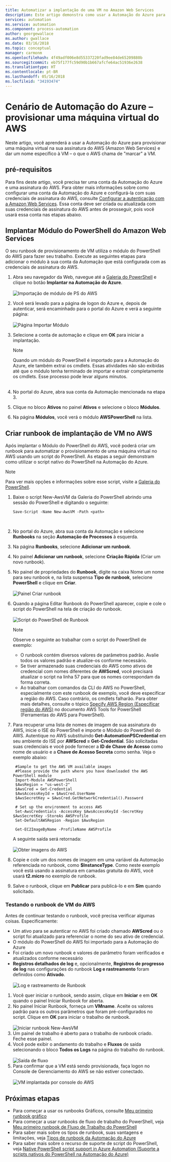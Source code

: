 ```yaml
---
title: Automatizar a implantação de uma VM no Amazon Web Services
description: Este artigo demonstra como usar a Automação do Azure para automatizar a criação de uma VM do Amazon Web Services
services: automation
ms.service: automation
ms.component: process-automation
author: georgewallace
ms.author: gwallace
ms.date: 03/16/2018
ms.topic: conceptual
manager: carmonm
ms.openlocfilehash: 4f49adf006e8d55337220fad9ee84de65209880b
ms.sourcegitcommit: eb75f177fc59d90b1b667afcfe64ac51936e2638
ms.translationtype: HT
ms.contentlocale: pt-BR
ms.lasthandoff: 05/16/2018
ms.locfileid: "34193474"
---
```

# <a name="azure-automation-scenario---provision-an-aws-virtual-machine"></a>Cenário de Automação do Azure – provisionar uma máquina virtual do AWS
Neste artigo, você aprenderá a usar a Automação do Azure para provisionar uma máquina virtual na sua assinatura do AWS (Amazon Web Services) e dar um nome específico à VM – o que o AWS chama de "marcar" a VM.

## <a name="prerequisites"></a>pré-requisitos
Para fins deste artigo, você precisa ter uma conta da Automação do Azure e uma assinatura do AWS. Para obter mais informações sobre como configurar uma conta da Automação do Azure e configurá-la com suas credenciais de assinatura do AWS, consulte [Configurar a autenticação com a Amazon Web Services](automation-config-aws-account.md). Essa conta deve ser criada ou atualizada com suas credenciais de assinatura do AWS antes de prosseguir, pois você usará essa conta nas etapas abaixo.

## <a name="deploy-amazon-web-services-powershell-module"></a>Implantar Módulo do PowerShell do Amazon Web Services
O seu runbook de provisionamento de VM utiliza o módulo do PowerShell do AWS para fazer seu trabalho. Execute as seguintes etapas para adicionar o módulo à sua conta da Automação que está configurada com as credenciais de assinatura do AWS.  

1. Abra seu navegador da Web, navegue até a [Galeria do PowerShell](http://www.powershellgallery.com/packages/AWSPowerShell/) e clique no botão **Implantar na Automação do Azure**.<br><br> ![Importação de módulo de PS do AWS](./media/automation-scenario-aws-deployment/powershell-gallery-download-awsmodule.png)
2. Você será levado para a página de logon do Azure e, depois de autenticar, será encaminhado para o portal do Azure e verá a seguinte página:<br><br> ![Página Importar Módulo](./media/automation-scenario-aws-deployment/deploy-aws-powershell-module-parameters.png)
3. Selecione a conta de automação e clique em **OK** para iniciar a implantação.

   > [!NOTE]
   > Quando um módulo do PowerShell é importado para a Automação do Azure, ele também extrai os cmdlets. Essas atividades não são exibidas até que o módulo tenha terminado de importar e extrair completamente os cmdlets. Esse processo pode levar alguns minutos.  
   > <br>

1. No portal do Azure, abra sua conta da Automação mencionada na etapa 3.
2. Clique no bloco **Ativos** no painel **Ativos** e selecione o bloco **Módulos**.
3. Na página **Módulos**, você verá o módulo **AWSPowerShell** na lista.

## <a name="create-aws-deploy-vm-runbook"></a>Criar runbook de implantação de VM no AWS
Após implantar o Módulo do PowerShell do AWS, você poderá criar um runbook para automatizar o provisionamento de uma máquina virtual no AWS usando um script do PowerShell. As etapas a seguir demonstram como utilizar o script nativo do PowerShell na Automação do Azure.  

> [!NOTE]
> Para ver mais opções e informações sobre esse script, visite a [Galeria do PowerShell](https://www.powershellgallery.com/packages/New-AwsVM/DisplayScript).
> 

1. Baixe o script New-AwsVM da Galeria do PowerShell abrindo uma sessão do PowerShell e digitando o seguinte:<br>
   ```
   Save-Script -Name New-AwsVM -Path <path>
   ```
   <br>
2. No portal do Azure, abra sua conta da Automação e selecione **Runbooks** na seção **Automação de Processos** à esquerda.  
3. Na página **Runbooks**, selecione **Adicionar um runbook**.
4. No painel **Adicionar um runbook**, selecione **Criação Rápida** (Criar um novo runbook).
5. No painel de propriedades do **Runbook**, digite na caixa Nome um nome para seu runbook e, na lista suspensa **Tipo de runbook**, selecione **PowerShell** e clique em **Criar**.<br><br> ![Painel Criar runbook](./media/automation-scenario-aws-deployment/runbook-quickcreate-properties.png)
6. Quando a página Editar Runbook do PowerShell aparecer, copie e cole o script do PowerShell na tela de criação do runbook.<br><br> ![Script do PowerShell de Runbook](./media/automation-scenario-aws-deployment/runbook-powershell-script.png)<br>
   
    > [!NOTE]
    > Observe o seguinte ao trabalhar com o script do PowerShell de exemplo:
    > 
    > * O runbook contém diversos valores de parâmetros padrão. Avalie todos os valores padrão e atualize-os conforme necessário.
    > * Se tiver armazenado suas credenciais do AWS como ativos de credencial com nomes diferentes de **AWScred**, você precisará atualizar o script na linha 57 para que os nomes correspondam da forma correta.  
    > * Ao trabalhar com comandos da CLI do AWS no PowerShell, especialmente com este runbook de exemplo, você deve especificar a região do AWS. Caso contrário, os cmdlets falharão. Para obter mais detalhes, consulte o tópico [Specify AWS Region (Especificar região do AWS)](http://docs.aws.amazon.com/powershell/latest/userguide/pstools-installing-specifying-region.html) no documento AWS Tools for PowerShell (Ferramentas do AWS para PowerShell).  
    >

7. Para recuperar uma lista de nomes de imagem de sua assinatura do AWS, inicie o ISE do PowerShell e importe o Módulo do PowerShell do AWS. Autentique no AWS substituindo **Get-AutomationPSCredential** em seu ambiente do ISE por **AWScred = Get-Credential**. São solicitadas suas credenciais e você pode fornecer a **ID de Chave de Acesso** como nome de usuário e a **Chave de Acesso Secreta** como senha. Veja o exemplo abaixo:  

        #Sample to get the AWS VM available images
        #Please provide the path where you have downloaded the AWS PowerShell module
        Import-Module AWSPowerShell
        $AwsRegion = "us-west-2"
        $AwsCred = Get-Credential
        $AwsAccessKeyId = $AwsCred.UserName
        $AwsSecretKey = $AwsCred.GetNetworkCredential().Password
   
        # Set up the environment to access AWS
        Set-AwsCredentials -AccessKey $AwsAccessKeyId -SecretKey $AwsSecretKey -StoreAs AWSProfile
        Set-DefaultAWSRegion -Region $AwsRegion
   
        Get-EC2ImageByName -ProfileName AWSProfile

    A seguinte saída será retornada:<br><br>
   ![Obter imagens do AWS](./media/automation-scenario-aws-deployment/powershell-ise-output.png)<br>  
8. Copie e cole um dos nomes de imagem em uma variável da Automação referenciada no runbook, como **$InstanceType**. Como neste exemplo você está usando a assinatura em camadas gratuita do AWS, você usará **t2.micro** no exemplo de runbook.  
9. Salve o runbook, clique em **Publicar** para publicá-lo e em **Sim** quando solicitado.

### <a name="testing-the-aws-vm-runbook"></a>Testando o runbook de VM do AWS
Antes de continuar testando o runbook, você precisa verificar algumas coisas. Especificamente:  

* Um ativo para se autenticar no AWS foi criado chamado **AWScred** ou o script foi atualizado para referenciar o nome do seu ativo de credencial.    
* O módulo do PowerShell do AWS foi importado para a Automação do Azure  
* Foi criado um novo runbook e valores de parâmetro foram verificados e atualizados conforme necessário  
* **Registros detalhados de log** e, opcionalmente, **Registros de progresso de log** nas configurações do runbook **Log e rastreamento** foram definidos como **Ativado**.<br><br> ![Log e rastreamento de Runbook](./media/automation-scenario-aws-deployment/runbook-settings-logging-and-tracing.png)  

1. Você quer iniciar o runbook, sendo assim, clique em **Iniciar** e em **OK** quando o painel Iniciar Runbook for aberta.
2. No painel Iniciar Runbook, forneça um **VMname**. Aceite os valores padrão para os outros parâmetros que foram pré-configurados no script. Clique em **OK** para iniciar o trabalho de runbook.<br><br> ![Iniciar runbook New-AwsVM](./media/automation-scenario-aws-deployment/runbook-start-job-parameters.png)
3. Um painel de trabalho é aberto para o trabalho de runbook criado. Feche esse painel.
4. Você pode exibir o andamento do trabalho e **Fluxos** de saída selecionando o bloco **Todos os Logs** na página do trabalho do runbook.<br><br> ![Saída de fluxo](./media/automation-scenario-aws-deployment/runbook-job-streams-output.png)
5. Para confirmar que a VM está sendo provisionada, faça logon no Console de Gerenciamento do AWS se não estiver conectado.<br><br> ![VM implantada por console do AWS](./media/automation-scenario-aws-deployment/aws-instances-status.png)

## <a name="next-steps"></a>Próximas etapas
* Para começar a usar os runbooks Gráficos, consulte [Meu primeiro runbook gráfico](automation-first-runbook-graphical.md)
* Para começar a usar runbooks de fluxo de trabalho do PowerShell, veja [Meu primeiro runbook de Fluxo de Trabalho do PowerShell](automation-first-runbook-textual.md)
* Para saber mais sobre os tipos de runbook, suas vantagens e limitações, veja [Tipos de runbook da Automação do Azure](automation-runbook-types.md)
* Para saber mais sobre o recurso de suporte de script do PowerShell, veja [Native PowerShell script support in Azure Automation (Suporte a scripts nativos do PowerShell na Automação do Azure)](https://azure.microsoft.com/blog/announcing-powershell-script-support-azure-automation-2/)

